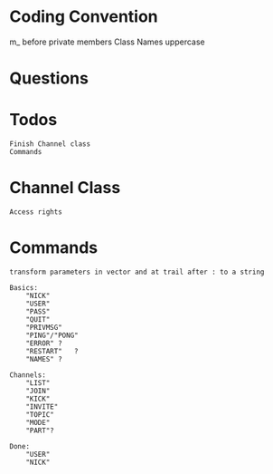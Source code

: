 # Coding Convention
m_ before private members
Class Names uppercase

# Questions

# Todos
    Finish Channel class
    Commands

# Channel Class
    Access rights

# Commands
    transform parameters in vector and at trail after : to a string

    Basics:
        "NICK"
        "USER"
        "PASS"
        "QUIT"
        "PRIVMSG"
        "PING"/"PONG"
        "ERROR" ?
        "RESTART"	?
        "NAMES" ?

    Channels:
        "LIST"
        "JOIN"
        "KICK"
        "INVITE"
        "TOPIC"
        "MODE"
        "PART"?

    Done:
        "USER"
        "NICK"
